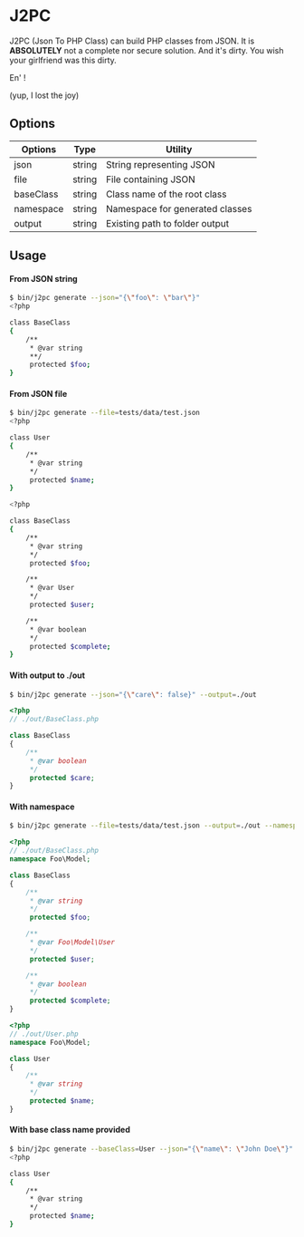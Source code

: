 #  J2PC
J2PC (Json To PHP Class) can build PHP classes from JSON.
It is **ABSOLUTELY** not a complete nor secure solution.
And it's dirty. You wish your girlfriend was this dirty.

En' !

(yup, I lost the joy)
 
## Options
| Options   | Type   | Utility                         |
|-----------|:------:|---------------------------------|
| json      | string | String representing JSON        |
| file      | string | File containing JSON            |
| baseClass | string | Class name of the root class    |
| namespace | string | Namespace for generated classes | 
| output    | string | Existing path to folder output  |

## Usage
#### From JSON string
```sh
$ bin/j2pc generate --json="{\"foo\": \"bar\"}"
<?php

class BaseClass
{
    /**
     * @var string
     **/
     protected $foo;
}
```

#### From JSON file
```sh
$ bin/j2pc generate --file=tests/data/test.json
<?php

class User
{
    /**
     * @var string
     */
     protected $name;
}

<?php

class BaseClass
{
    /**
     * @var string
     */
     protected $foo;

    /**
     * @var User
     */
     protected $user;

    /**
     * @var boolean
     */
     protected $complete;
}

```

#### With output to ./out
```sh
$ bin/j2pc generate --json="{\"care\": false}" --output=./out
```
```php
<?php
// ./out/BaseClass.php

class BaseClass
{
    /**
     * @var boolean
     */
     protected $care;
}
```

#### With namespace
```sh
$ bin/j2pc generate --file=tests/data/test.json --output=./out --namespace="Foo\Model"
```

```php
<?php
// ./out/BaseClass.php
namespace Foo\Model;

class BaseClass
{
    /**
     * @var string
     */
     protected $foo;

    /**
     * @var Foo\Model\User
     */
     protected $user;

    /**
     * @var boolean
     */
     protected $complete;
}
```

```php
<?php
// ./out/User.php
namespace Foo\Model;

class User
{
    /**
     * @var string
     */
     protected $name;
}
```

#### With base class name provided
```sh
$ bin/j2pc generate --baseClass=User --json="{\"name\": \"John Doe\"}"
<?php

class User
{
    /**
     * @var string
     */
     protected $name;
}

``` 